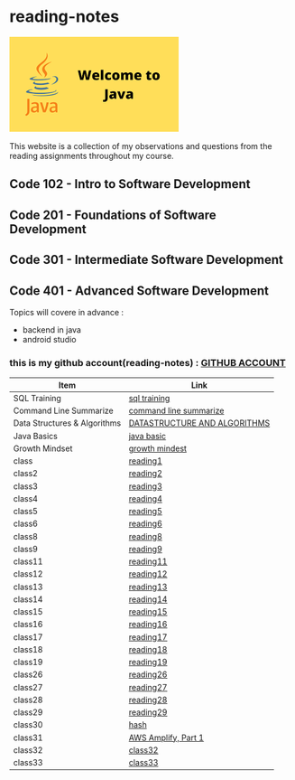 # reading-notes
![Reading](./assets/welcome.png)



This website is a collection of my observations and questions from the reading assignments throughout my course.

## Code 102 - Intro to Software Development


## Code 201 - Foundations of Software Development


## Code 301 - Intermediate Software Development


## Code 401 - Advanced Software Development


Topics will covere in advance :
- backend in java
- android studio


### this is my github account(reading-notes) : [GITHUB ACCOUNT](https://github.com/mosubborini2000/reading-notes)
 

| Item                      | Link                                     |
|---------------------------|------------------------------------------|
| SQL Training              | [sql training](./prac.md)                |
| Command Line Summarize    | [command line summarize](./comm.md)      |
| Data Structures & Algorithms | [DATASTRUCTURE AND ALGORITHMS](./datastru.md) |
| Java Basics               | [java basic](./javaBasics.md)            |
| Growth Mindset            | [growth mindest](./growth.md)           |
|  class                 | [reading1](./classOne.md)           | 
|  class2                  | [reading2](./classTwo.md)           |
|class3                  | [reading3](./classThree.md)           |
|  class4                  | [reading4](./ClassFour.md)           |
|  class5                  | [reading5](./ClassFive.md)           |
class6                  | [reading6](./Classix.md)           |
class8                 | [reading8](./class8.md)           
|class9                | [reading9](./class9.md)           |
|class11                | [reading11](./class11.md)           |
|class12                | [reading12](./class12.md)           |
|class13                | [reading13](./class13.md)           |
|class14                | [reading14](./class14.md)           |
|class15               | [reading15](./class15.md)           |
|class16          | [reading16](./class16.md)           |
|class17         | [reading17](./class17.md)           |
|class18         | [reading18](./class18.md)           |
|class19         | [reading19](./class19.md)           |
|class26         | [reading26](./class26.md)           |
|class27         | [reading27](./class27.md)           |
|class28         | [reading28](./class28.md)           |
|class29         | [reading29](./class29.md)           |
|class30         | [hash](./hash.md)           |
|class31         | [AWS Amplify, Part 1](./class31.md)           |
|class32         | [class32](./class32.md)           |
|class33         | [class33](./class33.md)           |


 















